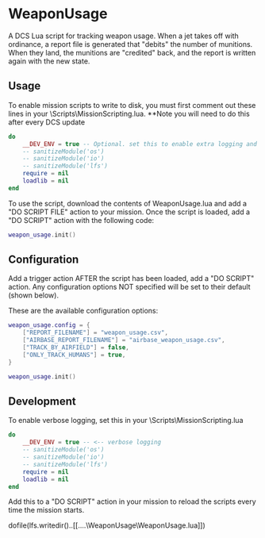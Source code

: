# WeaponUsage

A DCS Lua script for tracking weapon usage. When a jet takes off with ordinance, a report file is generated that "debits" the number of munitions. When they land, the munitions are "credited" back, and the report is written again with the new state.

## Usage

To enable mission scripts to write to disk, you must first comment out these lines in your <DCS install directory>\Scripts\MissionScripting.lua. \*\*Note you will need to do this after every DCS update

```lua
do
    __DEV_ENV = true -- Optional. set this to enable extra logging and to pause the simulation on lua errors
    -- sanitizeModule('os')
    -- sanitizeModule('io')
    -- sanitizeModule('lfs')
    require = nil
    loadlib = nil
end
```

To use the script, download the contents of WeaponUsage.lua and add a "DO SCRIPT FILE" action to your mission. Once the script is loaded, add a "DO SCRIPT" action with the following code:

```lua
weapon_usage.init()
```

## Configuration

Add a trigger action AFTER the script has been loaded, add a "DO SCRIPT" action. Any configuration options NOT specified will be set to their default (shown below).

These are the available configuration options:

```lua
weapon_usage.config = {
    ["REPORT_FILENAME"] = "weapon_usage.csv",
    ["AIRBASE_REPORT_FILENAME"] = "airbase_weapon_usage.csv",
    ["TRACK_BY_AIRFIELD"] = false,
    ["ONLY_TRACK_HUMANS"] = true,
}

weapon_usage.init()
```

## Development

To enable verbose logging, set this in your <DCS install directory>\Scripts\MissionScripting.lua

```lua
do
    __DEV_ENV = true -- <-- verbose logging
    -- sanitizeModule('os')
    -- sanitizeModule('io')
    -- sanitizeModule('lfs')
    require = nil
    loadlib = nil
end
```

Add this to a "DO SCRIPT" action in your mission to reload the scripts every time the mission starts.

dofile(lfs.writedir()..[[..\..\WeaponUsage\WeaponUsage.lua]])
